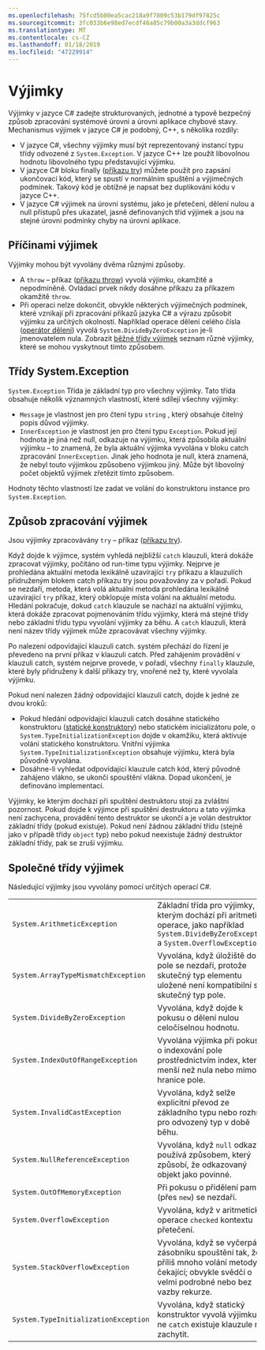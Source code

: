 ```yaml
---
ms.openlocfilehash: 75fcd5b00ea5cac218a9f7809c53b179df97825c
ms.sourcegitcommit: 3fc033b6e98ed7ecdf46a85c79b00a3a3ddcf963
ms.translationtype: MT
ms.contentlocale: cs-CZ
ms.lasthandoff: 01/18/2019
ms.locfileid: "47229914"
---
```

# <a name="exceptions"></a>Výjimky

Výjimky v jazyce C# zadejte strukturovaných, jednotné a typově bezpečný způsob zpracování systémové úrovni a úrovni aplikace chybové stavy. Mechanismus výjimek v jazyce C# je podobný, C++, s několika rozdíly:

*  V jazyce C#, všechny výjimky musí být reprezentovaný instancí typu třídy odvozené z `System.Exception`. V jazyce C++ lze použít libovolnou hodnotu libovolného typu představující výjimku.
*  V jazyce C# bloku finally ([příkazu try](statements.md#the-try-statement)) můžete použít pro zapsání ukončovací kód, který se spustí v normálním spuštění a výjimečných podmínek. Takový kód je obtížné je napsat bez duplikování kódu v jazyce C++.
*  V jazyce C# výjimek na úrovni systému, jako je přetečení, dělení nulou a null přístupů přes ukazatel, jasně definovaných tříd výjimek a jsou na stejné úrovni podmínky chyby na úrovni aplikace.

## <a name="causes-of-exceptions"></a>Příčinami výjimek

Výjimky mohou být vyvolány dvěma různými způsoby.

*  A `throw` – příkaz ([příkazu throw](statements.md#the-throw-statement)) vyvolá výjimku, okamžitě a nepodmíněně. Ovládací prvek nikdy dosáhne příkazu za příkazem okamžitě `throw`.
*  Při operaci nelze dokončit, obvykle některých výjimečných podmínek, které vznikají při zpracování příkazů jazyka C# a výrazu způsobit výjimku za určitých okolností. Například operace dělení celého čísla ([operátor dělení](expressions.md#division-operator)) vyvolá `System.DivideByZeroException` je-li jmenovatelem nula. Zobrazit [běžné třídy výjimek](exceptions.md#common-exception-classes) seznam různé výjimky, které se mohou vyskytnout tímto způsobem.

## <a name="the-systemexception-class"></a>Třídy System.Exception

`System.Exception` Třída je základní typ pro všechny výjimky. Tato třída obsahuje několik významných vlastností, které sdílejí všechny výjimky:

*  `Message` je vlastnost jen pro čtení typu `string` , který obsahuje čitelný popis důvod výjimky.
*  `InnerException` je vlastnost jen pro čtení typu `Exception`. Pokud její hodnota je jiná než null, odkazuje na výjimku, která způsobila aktuální výjimku – to znamená, že byla aktuální výjimka vyvolána v bloku catch zpracování `InnerException`. Jinak jeho hodnota je null, která znamená, že nebyl touto výjimkou způsobeno výjimkou jiný. Může být libovolný počet objektů výjimek zřetězit tímto způsobem.

Hodnoty těchto vlastností lze zadat ve volání do konstruktoru instance pro `System.Exception`.

## <a name="how-exceptions-are-handled"></a>Způsob zpracování výjimek

Jsou výjimky zpracovávány `try` – příkaz ([příkazu try](statements.md#the-try-statement)).

Když dojde k výjimce, systém vyhledá nejbližší `catch` klauzuli, která dokáže zpracovat výjimky, počítáno od run-time typu výjimky. Nejprve je prohledána aktuální metoda lexikálně uzavírající `try` příkazu a klauzulích přidruženým blokem catch příkazu try jsou považovány za v pořadí. Pokud se nezdaří, metoda, která volá aktuální metoda prohledána lexikálně uzavírající `try` příkaz, který obklopuje místa volání na aktuální metodu. Hledání pokračuje, dokud `catch` klauzule se nachází na aktuální výjimku, která dokáže zpracovat pojmenováním třídu výjimky, která má stejné třídy nebo základní třídu typu vyvolání výjimky za běhu. A `catch` klauzuli, která není název třídy výjimek může zpracovávat všechny výjimky.

Po nalezení odpovídající klauzuli catch. systém přechází do řízení je převedeno na první příkaz v klauzuli catch. Před zahájením provádění v klauzuli catch, systém nejprve provede, v pořadí, všechny `finally` klauzule, které byly přidruženy k další příkazy try, vnořené než ty, které vyvolala výjimku.

Pokud není nalezen žádný odpovídající klauzuli catch, dojde k jedné ze dvou kroků:

*  Pokud hledání odpovídající klauzuli catch dosáhne statického konstruktoru ([statické konstruktory](classes.md#static-constructors)) nebo statickém inicializátoru pole, o `System.TypeInitializationException` dojde v okamžiku, která aktivuje volání statického konstruktoru. Vnitřní výjimka `System.TypeInitializationException` obsahuje výjimku, která byla původně vyvolána.
*  Dosáhne-li vyhledat odpovídající klauzule catch kód, který původně zahájeno vlákno, se ukončí spouštění vlákna. Dopad ukončení, je definováno implementací.

Výjimky, ke kterým dochází při spuštění destruktoru stojí za zvláštní pozornost. Pokud dojde k výjimce při spuštění destruktoru a tato výjimka není zachycena, provádění tento destruktor se ukončí a je volán destruktor základní třídy (pokud existuje). Pokud není žádnou základní třídu (stejně jako v případě třídy `object` typ) nebo pokud neexistuje žádný destruktor základní třídy, pak se zruší výjimku.

## <a name="common-exception-classes"></a>Společné třídy výjimek

Následující výjimky jsou vyvolány pomocí určitých operací C#.

|                                      |                |
|--------------------------------------|----------------|
| `System.ArithmeticException`         | Základní třída pro výjimky, ke kterým dochází při aritmetické operace, jako například `System.DivideByZeroException` a `System.OverflowException`. | 
| `System.ArrayTypeMismatchException`  | Vyvolána, když úložiště do pole se nezdaří, protože skutečný typ elementu uložené není kompatibilní s skutečný typ pole. | 
| `System.DivideByZeroException`       | Vyvolána, když dojde k pokusu o dělení nulou celočíselnou hodnotu. | 
| `System.IndexOutOfRangeException`    | Vyvolána výjimka při pokusu o indexování pole prostřednictvím index, který je menší než nula nebo mimo hranice pole. | 
| `System.InvalidCastException`        | Vyvolána, když selže explicitní převod ze základního typu nebo rozhraní pro odvozený typ v době běhu. | 
| `System.NullReferenceException`      | Vyvolána, když `null` odkaz se používá způsobem, který způsobí, že odkazovaný objekt jako povinné. | 
| `System.OutOfMemoryException`        | Při pokusu o přidělení paměti (přes `new`) se nezdaří. | 
| `System.OverflowException`           | Vyvolána, když v aritmetické operace `checked` kontextu přetečení. | 
| `System.StackOverflowException`      | Vyvolána, když se vyčerpá zásobníku spouštění tak, že příliš mnoho volání metody čekající; obvykle svědčí o velmi podrobné nebo bez vazby rekurze. | 
| `System.TypeInitializationException` | Vyvolána, když statický konstruktor vyvolá výjimku a ne `catch` existuje klauzule má zachytit. | 
